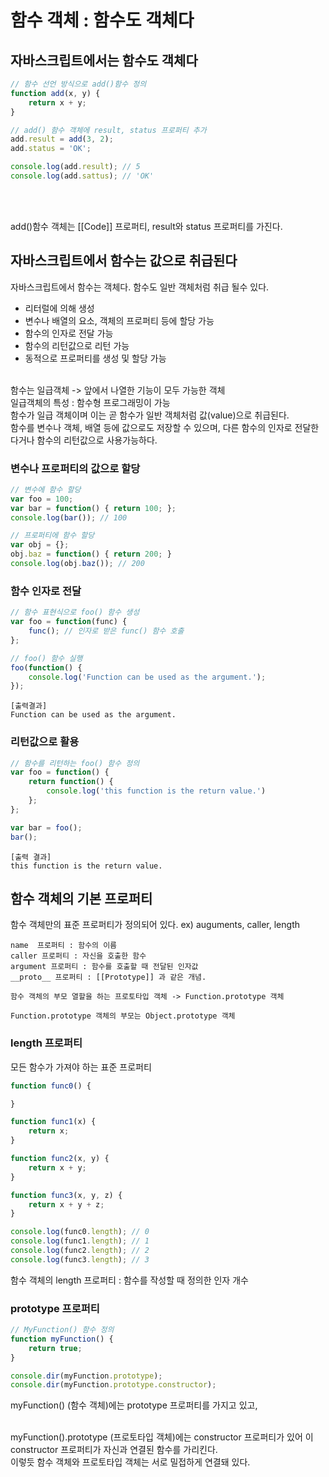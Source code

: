 # 함수 객체 : 함수도 객체다

## 자바스크립트에서는 함수도 객체다

```javascript
// 함수 선언 방식으로 add()함수 정의
function add(x, y) {
	return x + y;
}

// add() 함수 객체에 result, status 프로퍼티 추가
add.result = add(3, 2);
add.status = 'OK';

console.log(add.result); // 5
console.log(add.sattus); // 'OK'

```
<br/>
<br/>


add()함수 객체는 [[Code]] 프로퍼티, result와 status 프로퍼티를 가진다.


## 자바스크립트에서 함수는 값으로 취급된다

자바스크립트에서 함수는 객체다.
함수도 일반 객체처럼 취급 될수 있다.
- 리터럴에 의해 생성
- 변수나 배열의 요소, 객체의 프로퍼티 등에 할당 가능
- 함수의 인자로 전달 가능
- 함수의 리턴값으로 리턴 가능
- 동적으로 프로퍼티를 생성 및 할당 가능

<br/>
함수는 일급객체
-> 앞에서 나열한 기능이 모두 가능한 객체

<br/>
일급객체의 특성 : 함수형 프로그래밍이 가능

<br/>
함수가 일급 객체이며 이는 곧 함수가 일반 객체처럼 값(value)으로 취급된다. 

<br/>
함수를 변수나 객체, 배열 등에 값으로도 저장할 수 있으며, 다른 함수의 인자로 전달한다거나 함수의 리턴값으로 사용가능하다.

### 변수나 프로퍼티의 값으로 할당

```javascript
// 변수에 함수 할당
var foo = 100;
var bar = function() { return 100; };
console.log(bar()); // 100

// 프로퍼티에 함수 할당
var obj = {};
obj.baz = function() { return 200; }
console.log(obj.baz()); // 200

```

### 함수 인자로 전달

```javascript
// 함수 표현식으로 foo() 함수 생성
var foo = function(func) {
	func(); // 인자로 받은 func() 함수 호출
};

// foo() 함수 실행
foo(function() {
	console.log('Function can be used as the argument.');
});
```
```
[출력결과]
Function can be used as the argument.
```

### 리턴값으로 활용

```javascript
// 함수를 리턴하는 foo() 함수 정의
var foo = function() {
	return function() {
		console.log('this function is the return value.')
	};
};

var bar = foo();
bar();
```
```
[출력 결과]
this function is the return value.
```

## 함수 객체의 기본 프로퍼티

함수 객체만의 표준 프로퍼티가 정의되어 있다.
ex) auguments, caller, length

```
name  프로퍼티 : 함수의 이름
caller 프로퍼티 : 자신을 호출한 함수
argument 프로퍼티 : 함수를 호출할 때 전달된 인자값
__proto__ 프로퍼티 : [[Prototype]] 과 같은 개념. 

함수 객체의 부모 열할을 하는 프로토타입 객체 -> Function.prototype 객체

Function.prototype 객체의 부모는 Object.prototype 객체
```

### length 프로퍼티

모든 함수가 가져야 하는 표준 프로퍼티

```javascript
function func0() {

}

function func1(x) {
	return x;
}

function func2(x, y) {
	return x + y;
}

function func3(x, y, z) {
	return x + y + z;
}

console.log(func0.length); // 0
console.log(func1.length); // 1
console.log(func2.length); // 2
console.log(func3.length); // 3
```
함수 객체의 length 프로퍼티 : 함수를 작성할 때 정의한 인자 개수

### prototype 프로퍼티

```javascript
// MyFunction() 함수 정의
function myFunction() {
	return true;
}

console.dir(myFunction.prototype);
console.dir(myFunction.prototype.constructor);
```

myFunction() (함수 객체)에는 prototype 프로퍼티를 가지고 있고,

<br/>
myFunction().prototype (프로토타입 객체)에는 constructor 프로퍼티가 있어 이 constructor 프로퍼티가 자신과 연결된 함수를 가리킨다.

<br/>
이렇듯 함수 객체와 프로토타입 객체는 서로 밀접하게 연결돼 있다.
